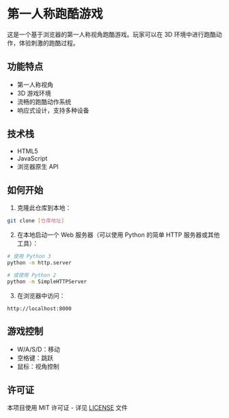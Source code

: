 # 第一人称跑酷游戏

这是一个基于浏览器的第一人称视角跑酷游戏。玩家可以在 3D 环境中进行跑酷动作，体验刺激的跑酷过程。

## 功能特点

- 第一人称视角
- 3D 游戏环境
- 流畅的跑酷动作系统
- 响应式设计，支持多种设备

## 技术栈

- HTML5
- JavaScript
- 浏览器原生 API

## 如何开始

1. 克隆此仓库到本地：
```bash
git clone [仓库地址]
```

2. 在本地启动一个 Web 服务器（可以使用 Python 的简单 HTTP 服务器或其他工具）：
```bash
# 使用 Python 3
python -m http.server

# 或使用 Python 2
python -m SimpleHTTPServer
```

3. 在浏览器中访问：
```
http://localhost:8000
```

## 游戏控制

- W/A/S/D：移动
- 空格键：跳跃
- 鼠标：视角控制

## 许可证

本项目使用 MIT 许可证 - 详见 [LICENSE](LICENSE) 文件 